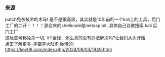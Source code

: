 ### 来源 
patch免杀技术的木马! 是不是很高级，其实就是10年前的一个kali上的工具，后门工厂的二开！！！！那会夹的shellcode是metasploit. 具体自己谷歌搜索 kali 后门工厂  
这玩意号称免杀一切, VT全绿，那么真的没有办法解决吗?让我们从头开始  
点击了解更多-需要非大陆IP,你懂的:  
https://key08.com/index.php/2024/08/03/1949.html  
